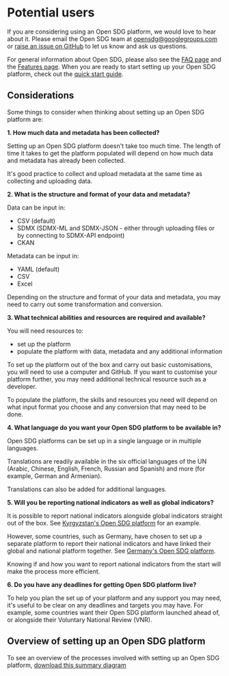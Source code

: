 <h1>Potential users</h1>

If you are considering using an Open SDG platform, we would love to hear about it. Please email the Open SDG team at [opensdg@googlegroups.com](mailto:opensdg@googlegroups.com) or [raise an issue on GitHub](https://github.com/open-sdg/open-sdg/issues/new) to let us know and ask us questions.

For general information about Open SDG, please also see the [FAQ page](faq.md) and the [Features page](open-sdg-features.md). When you are ready to start setting up your Open SDG platform, check out the [quick start guide](quick-start.md).

## Considerations

Some things to consider when thinking about setting up an Open SDG platform are:

**1. How much data and metadata has been collected?**

Setting up an Open SDG platform doesn't take too much time. The length of time it takes to get the platform populated will depend on how much data and metadata has already been collected.

It's good practice to collect and upload metadata at the same time as collecting and uploading data.

**2. What is the structure and format of your data and metadata?**

Data can be input in:

- CSV (default)
- SDMX (SDMX-ML and SDMX-JSON - either through uploading files or by connecting to SDMX-API endpoint)
- CKAN

Metadata can be input in:

- YAML (default)
- CSV
- Excel

Depending on the structure and format of your data and metadata, you may need to carry out some transformation and conversion.

**3. What technical abilities and resources are required and available?**

You will need resources to:

- set up the platform
- populate the platform with data, metadata and any additional information

To set up the platform out of the box and carry out basic customisations, you will need to use a computer and GitHub. If you want to customise your platform further, you may need additional technical resource such as a developer.

To populate the platform, the skills and resources you need will depend on what input format you choose and any conversion that may need to be done.

**4. What language do you want your Open SDG platform to be available in?**

Open SDG platforms can be set up in a single language or in multiple languages.

Translations are readily available in the six official languages of the UN (Arabic, Chinese, English, French, Russian and Spanish) and more (for example, German and Armenian).

Translations can also be added for additional languages.

**5. Will you be reporting national indicators as well as global indicators?**

It is possible to report national indicators alongside global indicators straight out of the box. See [Kyrgyzstan's Open SDG platform](https://sustainabledevelopment-kyrgyzstan.github.io/en/2/) for an example.

However, some countries, such as Germany, have chosen to set up a separate platform to report their national indicators and have linked their global and national platform together. See [Germany's Open SDG platform](https://sustainabledevelopment-deutschland.github.io/en/2/).

Knowing if and how you want to report national indicators from the start will make the process more efficient.

**6. Do you have any deadlines for getting Open SDG platform live?**

To help you plan the set up of your platform and any support you may need, it's useful to be clear on any deadlines and targets you may have. For example, some countries want their Open SDG platform launched ahead of, or alongside their Voluntary National Review (VNR).

## Overview of setting up an Open SDG platform

To see an overview of the processes involved with setting up an Open SDG platform, [download this summary diagram](https://github.com/open-sdg/open-sdg/blob/master/docs/platform_process-v1.pdf?raw=1)
